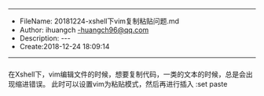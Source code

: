 ___
- FileName: 20181224-xshell下vim复制粘贴问题.md
- Author: ihuangch -huangch96@qq.com
- Description: ---
- Create:2018-12-24 18:09:14
___

###
在Xshell下，vim编辑文件的时候，想要复制代码，一类的文本的时候，总是会出现缩进错误。
此时可以设置vim为粘贴模式，然后再进行插入
:set paste 
